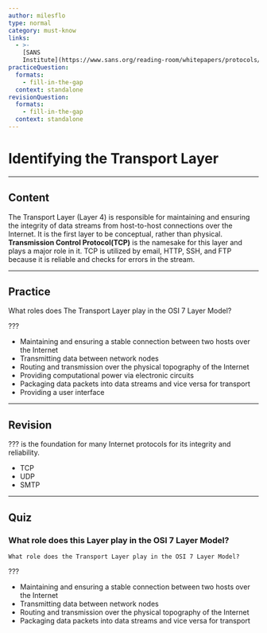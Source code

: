 ```yaml
---
author: milesflo
type: normal
category: must-know
links:
  - >-
    [SANS
    Institute](https://www.sans.org/reading-room/whitepapers/protocols/applying-osi-layer-network-model-information-security-1309){website}
practiceQuestion:
  formats:
    - fill-in-the-gap
  context: standalone
revisionQuestion:
  formats:
    - fill-in-the-gap
  context: standalone
---
```


# Identifying the Transport Layer


---

## Content

The Transport Layer (Layer 4) is responsible for maintaining and ensuring the integrity of data streams from host-to-host connections over the Internet. It is the first layer to be conceptual, rather than physical. **Transmission Control Protocol(TCP)** is the namesake for this layer and plays a major role in it. TCP is utilized by email, HTTP, SSH, and FTP because it is reliable and checks for errors in the stream.


---

## Practice

What roles does The Transport Layer play in the OSI 7 Layer Model?

???

- Maintaining and ensuring a stable connection between two hosts over the Internet
- Transmitting data between network nodes
- Routing and transmission over the physical topography of the Internet
- Providing computational power via electronic circuits
- Packaging data packets into data streams and vice versa for transport
- Providing a user interface


---

## Revision

??? is the foundation for many Internet protocols for its integrity and reliability.

- TCP
- UDP
- SMTP


---

## Quiz

### What role does this Layer play in the OSI 7 Layer Model?


```plain-text
What role does the Transport Layer play in the OSI 7 Layer Model?
```

 ???

- Maintaining and ensuring a stable connection between two hosts over the Internet
- Transmitting data between network nodes
- Routing and transmission over the physical topography of the Internet
- Packaging data packets into data streams and vice versa for transport
